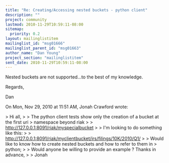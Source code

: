 ```yaml
---
title: "Re: Creating/Accessing nested buckets - python client"
description: ""
project: community
lastmod: 2010-11-29T10:59:11-08:00
sitemap:
  priority: 0.2
layout: mailinglistitem
mailinglist_id: "msg01666"
mailinglist_parent_id: "msg01663"
author_name: "Dan Young"
project_section: "mailinglistitem"
sent_date: 2010-11-29T10:59:11-08:00
---
```



Nested buckets are not supported...to the best of my knowledge.

Regards,

Dan

On Mon, Nov 29, 2010 at 11:51 AM, Jonah Crawford  wrote:

&gt; Hi all,
&gt;
&gt; The python client tests show only the creation of a bucket at the first uri
&gt; namespace beyond riak
&gt;
&gt; http://127.0.0.1:8091/riak/myspecialbucket
&gt;
&gt; I'm looking to do something like this:
&gt;
&gt; http://127.0.0.1:8091/riak/myclientbucket/irs/filings/10K/2010/Q1/
&gt;
&gt; Would like to know how to create nested buckets and how to refer to them in
&gt; python;
&gt;
&gt; Would anyone be willing to provide an example ? Thanks in advance,
&gt;
&gt; Jonah

